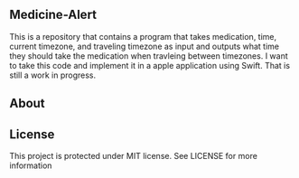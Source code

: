 ## Medicine-Alert

This is a repository that contains a program that takes medication, time, current timezone, and traveling timezone as input and outputs what time they should take the medication when travleing between timezones. I want to take this code and implement it in a apple application using Swift. That is still a work in progress.

## About

## License

This project is protected under MIT license. See LICENSE for more information
